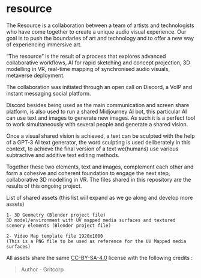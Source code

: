 # resource
The Resource is a collaboration between a team of artists and technologists who have come together to create a unique audio visual experience. Our goal is to push the boundaries of art and technology and to offer a new way of experiencing immersive art.

“The resource” is the result of a process that explores advanced collaborative workflows, AI for rapid sketching and concept projection, 3D modelling in VR,  real-time mapping of synchronised audio visuals, metaverse deployment.

The collaboration was initiated through an open call on Discord, a VoIP and instant messaging social platform.

Discord besides being used as the main communication and screen share platform,
is also used to run a shared Midjourney AI bot, this particular AI can use text and images to generate new images. As such it is a perfect tool to work simultaneously with several people and generate a shared vision.

Once a visual shared vision is achieved, a text can be sculpted with the help of a GPT-3 AI text generator, the word sculpting is used deliberately in this context, to achieve the final version of a text we(humans) use various subtractive and additive text editing methods.

Together these two elements, text and images, complement each other and form a cohesive and coherent foundation to engage the next step, collaborative 3D modelling in VR. The files shared in this repository are the results of this ongoing project.

  List of shared assets (this list will expand as we go along and develop more assets)

    1- 3D Geometry (Blender project file)
    3D model/environment with UV mapped media surfaces and textured scenery elements (Blender project file)
    
    2- Video Map template file 1920x1080 
    (This is a PNG file to be used as reference for the UV Mapped media surfaces)

All assets share the same [CC-BY-SA-4.0](https://github.com/GritCorp/resource/blob/main/CC-BY-SA-4.0) license with the following credits :

>Author - Gritcorp

